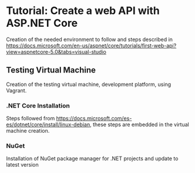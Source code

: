 # Tutorial: Create a web API with ASP.NET Core
Creation of the needed environment to follow and steps described in https://docs.microsoft.com/en-us/aspnet/core/tutorials/first-web-api?view=aspnetcore-5.0&tabs=visual-studio

## Testing Virtual Machine
Creation of the testing virtual machine, development platform, using Vagrant.

### .NET Core Installation
Steps followed from https://docs.microsoft.com/es-es/dotnet/core/install/linux-debian, these steps are embedded in the virtual machine creation.

### NuGet
Installation of NuGet package manager for .NET projects and update to latest version
